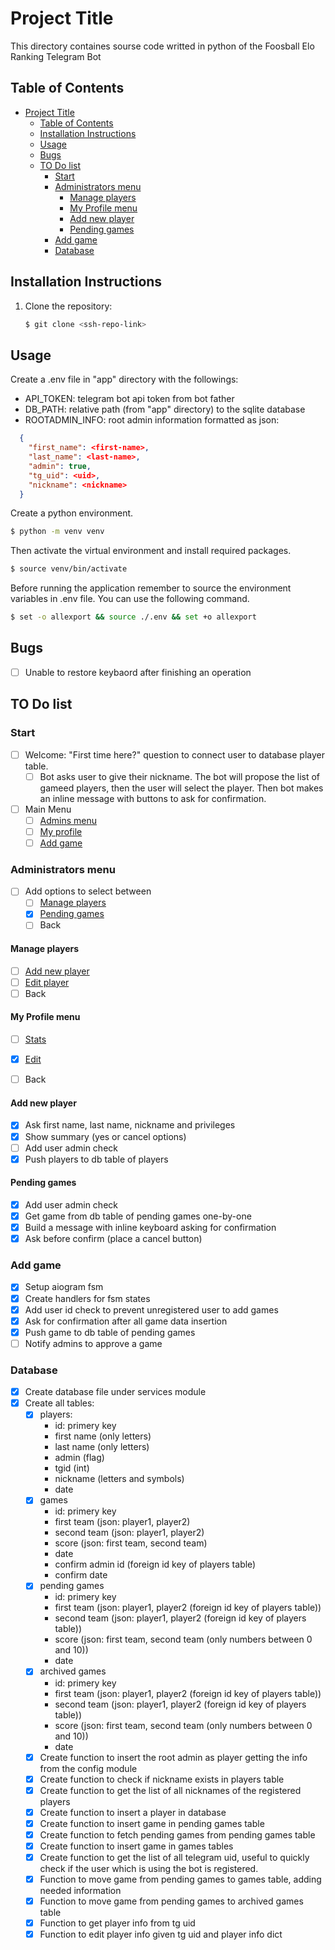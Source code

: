 # Project Title

This directory containes sourse code writted in python of the Foosball Elo Ranking Telegram Bot

## Table of Contents

- [Project Title](#project-title)
  - [Table of Contents](#table-of-contents)
  - [Installation Instructions](#installation-instructions)
  - [Usage](#usage)
  - [Bugs](#bugs)
  - [TO Do list](#to-do-list)
    - [Start](#start)
    - [Administrators menu](#administrators-menu)
      - [Manage players](#manage-players)
      - [My Profile menu](#my-profile-menu)
      - [Add new player](#add-new-player)
      - [Pending games](#pending-games)
    - [Add game](#add-game)
    - [Database](#database)

## Installation Instructions

1. Clone the repository:
   ```bash
   $ git clone <ssh-repo-link>
   ```
   
## Usage

Create a .env file in "app" directory with the followings:
- API_TOKEN: telegram bot api token from bot father
- DB_PATH: relative path (from "app" directory) to the sqlite database
- ROOTADMIN_INFO: root admin information formatted as json:
```json
  {
    "first_name": <first-name>,
    "last_name": <last-name>, 
    "admin": true, 
    "tg_uid": <uid>, 
    "nickname": <nickname>
  }
```

Create a python environment.
```bash
$ python -m venv venv
```
Then activate the virtual environment and install required packages.
```bash
$ source venv/bin/activate
```

Before running the application remember to source the environment variables in .env file. You can use the following command.
```bash
$ set -o allexport && source ./.env && set +o allexport
```

## Bugs
- [ ] Unable to restore keybaord after finishing an operation

## TO Do list

### Start
- [ ] Welcome: "First time here?" question to connect user to database player table. 
  - [ ] Bot asks user to give their nickname. The bot will propose the list of gameed players, then the user will select the player. Then bot makes an inline message with buttons to ask for confirmation.
- [ ] Main Menu
  - [ ] [Admins menu](#administrators-menu)
  - [ ] [My profile](#my-profile-menu)
  - [ ] [Add game](#add-game)

### Administrators menu
- [ ] Add options to select between 
  - [ ] [Manage players](#manage-players)
  - [x] [Pending games](#pending-games)
  - [ ] Back

#### Manage players
- [ ] [Add new player](#add-new-player) 
- [ ] [Edit player](#edit-player)
- [ ] Back

#### My Profile menu
- [ ] [Stats](#stats) 
- [x] [Edit](#edit-profile)
- [ ] Back


#### Add new player
- [x] Ask first name, last name, nickname and privileges
- [x] Show summary (yes or cancel options)
- [ ] Add user admin check
- [x] Push players to db table of players

#### Pending games
- [x] Add user admin check
- [x] Get game from db table of pending games one-by-one
- [x] Build a message with inline keyboard asking for confirmation
- [x] Ask before confirm (place a cancel button)

### Add game
- [x] Setup aiogram fsm
- [x] Create handlers for fsm states
- [x] Add user id check to prevent unregistered user to add games
- [x] Ask for confirmation after all game data insertion
- [x] Push game to db table of pending games
- [ ] Notify admins to approve a game

### Database
- [x] Create database file under services module
- [x] Create all tables:
  - [x] players:
    - id: primery key
    - first name (only letters)
    - last name (only letters)
    - admin (flag)
    - tgid (int)
    - nickname (letters and symbols)
    - date
  - [x] games
    - id: primery key
    - first team (json: player1, player2)
    - second team (json: player1, player2)
    - score (json: first team, second team)
    - date
    - confirm admin id (foreign id key of players table)
    - confirm date
  - [x] pending games
    - id: primery key
    - first team (json: player1, player2 (foreign id key of players table))
    - second team (json: player1, player2 (foreign id key of players table))
    - score (json: first team, second team (only numbers between 0 and 10))
    - date
  - [x] archived games
    - id: primery key
    - first team (json: player1, player2 (foreign id key of players table))
    - second team (json: player1, player2 (foreign id key of players table))
    - score (json: first team, second team (only numbers between 0 and 10))
    - date
  - [x] Create function to insert the root admin as player getting the info from the config module
  - [x] Create function to check if nickname exists in players table
  - [x] Create function to get the list of all nicknames of the registered players
  - [x] Create function to insert a player in database
  - [x] Create function to insert game in pending games table
  - [x] Create function to fetch pending games from pending games table
  - [x] Create function to insert game in games tables
  - [x] Create function to get the list of all telegram uid, useful to quickly check if the user which is using the bot is registered.
  - [x] Function to move game from pending games to games table, adding needed information
  - [x] Function to move game from pending games to archived games table 
  - [x] Function to get player info from tg uid
  - [x] Function to edit player info given tg uid and player info dict